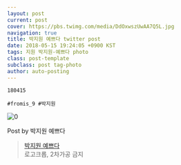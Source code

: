 ```yaml
---
layout: post
current: post
cover: https://pbs.twimg.com/media/DdOxwszUwAA7Q5L.jpg
navigation: true
title: 박지원 예쁘다 twitter post
date: 2018-05-15 19:24:05 +0900 KST
tags: 지원 박지원-예쁘다 photo
class: post-template
subclass: post tag-photo
author: auto-posting
---
```


```  
180415  
  
#fromis_9 #박지원  

```

![0](https://pbs.twimg.com/media/DdOxwszUwAA7Q5L.jpg)


Post by 박지원 예쁘다

> [박지원 예쁘다](https://twitter.com/jiwon_is_pretty)  
  로고크롭, 2차가공 금지